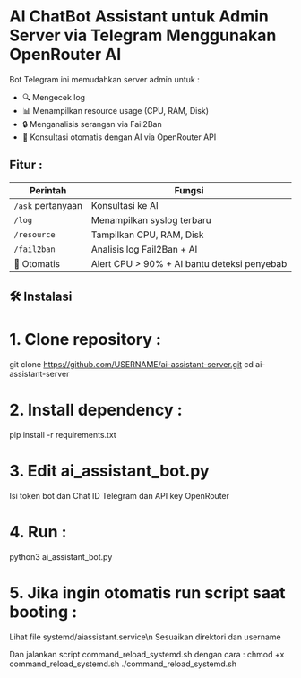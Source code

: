 # AI ChatBot Assistant untuk Admin Server via Telegram Menggunakan OpenRouter AI

Bot Telegram ini memudahkan server admin untuk :
- 🔍 Mengecek log
- 📊 Menampilkan resource usage (CPU, RAM, Disk)
- 🔒 Menganalisis serangan via Fail2Ban
- 💬 Konsultasi otomatis dengan AI via OpenRouter API

## Fitur :

| Perintah     | Fungsi                                                             |
|--------------|------------------------------------------------------------------  |
| `/ask` pertanyaan      | Konsultasi ke AI                                         |
| `/log`       | Menampilkan syslog terbaru                                         |
| `/resource`  | Tampilkan CPU, RAM, Disk                                           |
| `/fail2ban`  | Analisis log Fail2Ban + AI                                         |
| 🔔 Otomatis  | Alert CPU > 90% + AI bantu deteksi penyebab                        


## 🛠️ Instalasi

# 1. Clone repository :
git clone https://github.com/USERNAME/ai-assistant-server.git
cd ai-assistant-server

# 2. Install dependency :
pip install -r requirements.txt

# 3. Edit ai_assistant_bot.py
Isi token bot dan Chat ID Telegram dan API key OpenRouter

# 4. Run :
python3 ai_assistant_bot.py

# 5. Jika ingin otomatis run script saat booting :
Lihat file systemd/aiassistant.service\n
Sesuaikan direktori dan username

Dan jalankan script command_reload_systemd.sh dengan cara :
chmod +x command_reload_systemd.sh
./command_reload_systemd.sh
